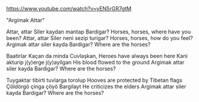 https://www.youtube.com/watch?v=yEN5rGR7gtM

"Argimak Attar"

Attar, attar Siler kaydan mantap Bardigar?
Horses, horses, where have you been?
Attar, attar Siler neni sezip turigar?
Horses, horses, how do you feel?
Argimak attar siler kayda Bardigar?
Where are the horses?

Baatirlar Kaçan da minda Cuvlaşkan,
Heroes have always been here
Kani akturip j(y)erge j(y)ayilgan
His blood flowed to the ground
Argimak attar siler kayda Bardigar?
Where are the horses?

Tuygaktar tibirti tuvlarga torolup
Hooves are protected by Tibetan flags
Çöldörgö çinga çöyö Bargilayt
He criticizes the elders
Argimak attar siler kayda Bardigar?
Where are the horses?